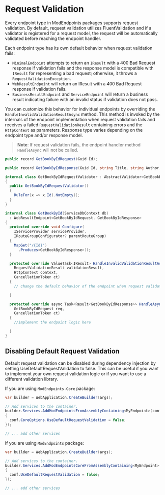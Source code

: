 # Request Validation

Every endpoint type in ModEndpoints packages supports request validation. By default, request validation utilizes FluentValidation and if a validator is registered for a request model, the request will be automatically validated before reaching the endpoint handler.

Each endpoint type has its own default behavior when request validation fails:
- `MinimalEndpoint` attempts to return an `IResult` with a 400 Bad Request response if validation fails and the response model is compatible with `IResult` for representing a bad request; otherwise, it throws a `RequestValidationException`.
- `WebResultEndpoint` will return an IResult with a 400 Bad Request response if validation fails.
- `BusinessResultEndpoint` and `ServiceEndpoint` will return a business result indicating failure with an invalid status if validation does not pass.

You can customize this behavior for individual endpoints by overriding the `HandleInvalidValidationResultAsync` method. This method is invoked by the internals of the endpoint implementation when request validation fails and receives a failed `RequestValidationResult` containing errors and the `HttpContext` as parameters. Response type varies depending on the endpoint type and/or response model.

>**Note**: If request validation fails, the endpoint handler method `HandleAsync` will not be called.

```csharp
public record GetBookByIdRequest(Guid Id);

public record GetBookByIdResponse(Guid Id, string Title, string Author, decimal Price);

internal class GetBookByIdRequestValidator : AbstractValidator<GetBookByIdRequest>
{
  public GetBookByIdRequestValidator()
  {
    RuleFor(x => x.Id).NotEmpty();
  }
}

internal class GetBookById(ServiceDbContext db)
  : WebResultEndpoint<GetBookByIdRequest, GetBookByIdResponse>
{
  protected override void Configure(
    IServiceProvider serviceProvider,
    IRouteGroupConfigurator? parentRouteGroup)
  {
    MapGet("/{Id}")
      .Produces<GetBookByIdResponse>();
  }

  protected override ValueTask<IResult> HandleInvalidValidationResultAsync(
    RequestValidationResult validationResult,
    HttpContext context,
    CancellationToken ct)
  {
    // change the default behavior of the endpoint when request validation has failed

  }

  protected override async Task<Result<GetBookByIdResponse>> HandleAsync(
    GetBookByIdRequest req,
    CancellationToken ct)
  {
    //implement the endpoint logic here

  }
}
```

## Disabling Default Request Validation
Default request validation can be disabled during dependency injection by setting UseDefaultRequestValidation to false. This can be useful if you want to implement your own request validation logic or if you want to use a different validation library.

If you are using `ModEndpoints.Core` package:
```csharp
var builder = WebApplication.CreateBuilder(args);

// Add services to the container.
builder.Services.AddModEndpointsFromAssemblyContaining<MyEndpoint>(conf =>
{
  conf.CoreOptions.UseDefaultRequestValidation = false;
});

// ... add other services
```

If you are using `ModEndpoints` package:
```csharp
var builder = WebApplication.CreateBuilder(args);

// Add services to the container.
builder.Services.AddModEndpointsCoreFromAssemblyContaining<MyEndpoint>(conf =>
{
  conf.UseDefaultRequestValidation = false;
});

// ... add other services
```